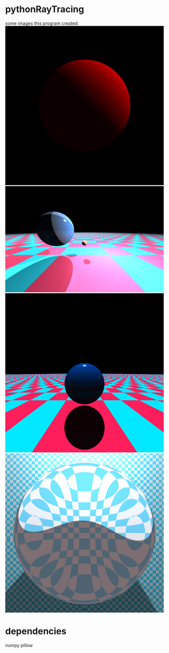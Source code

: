 # pythonRayTracing
some images this program created:
![RayTracedImage](https://raw.githubusercontent.com/DavidRow/pythonRayTracing/master/Images/test.png)
![RayTracedImage](https://raw.githubusercontent.com/DavidRow/pythonRayTracing/master/Images/twoBalls.png)
![RayTracedImage](https://raw.githubusercontent.com/DavidRow/pythonRayTracing/master/Images/shadow.png)
![RayTracedImage](https://raw.githubusercontent.com/DavidRow/pythonRayTracing/master/Images/refraction.png)

# dependencies
numpy 
pillow 
